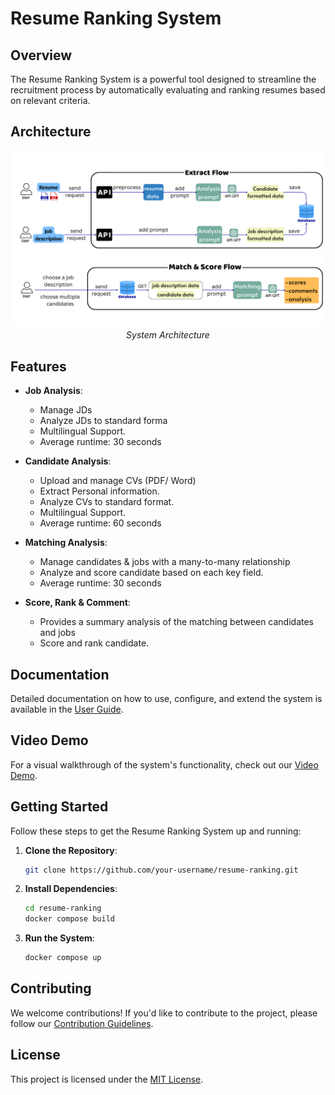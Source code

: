 # Resume Ranking System

## Overview

The Resume Ranking System is a powerful tool designed to streamline the recruitment process by automatically evaluating and ranking resumes based on relevant criteria.

## Architecture

<p align="center">
  <img src="./assets/architecture.png" alt="Architecture" />
  <br>
  <em>System Architecture</em>
</p>

## Features

- **Job Analysis**:

  - Manage JDs
  - Analyze JDs to standard forma
  - Multilingual Support.
  - Average runtime: 30 seconds

- **Candidate Analysis**:

  - Upload and manage CVs (PDF/ Word)
  - Extract Personal information.
  - Analyze CVs to standard format.
  - Multilingual Support.
  - Average runtime: 60 seconds

- **Matching Analysis**:

  - Manage candidates & jobs with a
    many-to-many relationship
  - Analyze and score candidate based
    on each key field.
  - Average runtime: 30 seconds

- **Score, Rank & Comment**:
  - Provides a summary analysis of the
    matching between candidates and
    jobs
  - Score and rank candidate.

## Documentation

Detailed documentation on how to use, configure, and extend the system is available in the [User Guide](https://drive.google.com/file/d/1PWt5uJq1rc59S7lkV6PjxDPamHyDmKRZ/view?usp=sharing).

## Video Demo

For a visual walkthrough of the system's functionality, check out our [Video Demo](https://drive.google.com/file/d/1PDeT4UUuug6Olk9dSZMHTaLY19AT0Oaq/view?usp=sharing).

## Getting Started

Follow these steps to get the Resume Ranking System up and running:

1. **Clone the Repository**:

   ```bash
   git clone https://github.com/your-username/resume-ranking.git
   ```

2. **Install Dependencies**:

   ```bash
   cd resume-ranking
   docker compose build
   ```

3. **Run the System**:
   ```bash
   docker compose up
   ```

## Contributing

We welcome contributions! If you'd like to contribute to the project, please follow our [Contribution Guidelines](CONTRIBUTING.md).

## License

This project is licensed under the [MIT License](LICENSE).
